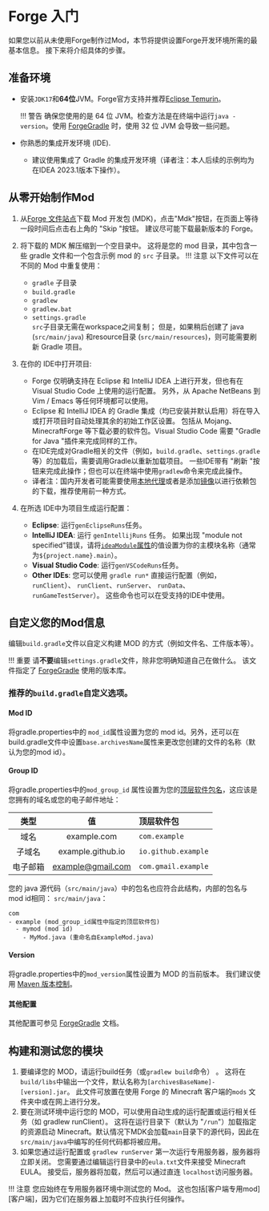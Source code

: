 
Forge 入门
==========================

如果您以前从未使用Forge制作过Mod，本节将提供设置Forge开发环境所需的最基本信息。 接下来将介绍具体的步骤。

准备环境
-------------

* 安装`JDK17`和**64位**JVM。Forge官方支持并推荐[Eclipse Temurin][jdk]。

    !!! 警告
    确保您使用的是 64 位 JVM。检查方法是在终端中运行`java -version`。使用 [ForgeGradle] 时，使用 32 位 JVM 会导致一些问题。

* 你熟悉的集成开发环境 (IDE).
    * 建议使用集成了 Gradle 的集成开发环境（译者注：本人后续的示例均为在IDEA 2023.1版本下操作）。

从零开始制作Mod
--------------------

1.  从[Forge 文件站点][files]下载 Mod 开发包 (MDK)，点击"Mdk"按钮，在页面上等待一段时间后点击右上角的  "Skip "按钮。 建议尽可能下载最新版本的 Forge。

2.  将下载的 MDK 解压缩到一个空目录中。 这将是您的 mod 目录，其中包含一些 gradle 文件和一个包含示例 mod 的 `src` 子目录。
!!! 注意 以下文件可以在不同的 Mod 中重复使用：
    * `gradle` 子目录
    * `build.gradle`
    * `gradlew`
    * `gradlew.bat`
    * `settings.gradle`<br/>
`src`子目录无需在workspace之间复制； 但是，如果稍后创建了 java (`src/main/java`) 和resource目录 (`src/main/resources`)，则可能需要刷新 Gradle 项目。

3. 在你的 IDE中打开项目:
    * Forge 仅明确支持在 Eclipse 和 IntelliJ IDEA 上进行开发，但也有在 Visual Studio Code 上使用的运行配置。 另外，从 Apache NetBeans 到 Vim / Emacs 等任何环境都可以使用。
    * Eclipse 和 IntelliJ IDEA 的 Gradle 集成（均已安装并默认启用）将在导入或打开项目时自动处理其余的初始工作区设置。 包括从 Mojang、MinecraftForge 等下载必要的软件包。Visual Studio Code 需要 "Gradle for Java "插件来完成同样的工作。
    * 在IDE完成对Gradle相关的文件（例如，`build.gradle`、`settings.gradle`等）的加载后，需要调用Gradle以重新加载项目。 一些IDE带有 "刷新 "按钮来完成此操作；但也可以在终端中使用`gradlew`命令来完成此操作。
    * 译者注：国内开发者可能需要使用[本地代理][proxy]或者是添加[镜像][mirror]以进行依赖包的下载，推荐使用前一种方式。
4. 在所选 IDE中为项目生成运行配置：
    * **Eclipse**: 运行`genEclipseRuns`任务。
    * **IntelliJ IDEA**: 运行 `genIntellijRuns` 任务。 如果出现 "module not specified"错误，请将[`ideaModule`属性][config]的值设置为你的主模块名称（通常为`${project.name}.main`）。
    * **Visual Studio Code**: 运行`genVSCodeRuns`任务。
    * **Other IDEs**: 您可以使用 `gradle run*` 直接运行配置（例如，`runClient`）、 `runClient`、`runServer`、 `runData`、`runGameTestServer`）。 这些命令也可以在受支持的IDE中使用。

自定义您的Mod信息
--------------------------------

编辑`build.gradle`文件以自定义构建 MOD 的方式（例如文件名、工件版本等）。

!!! 重要
请**不要**编辑`settings.gradle`文件，除非您明确知道自己在做什么。 该文件指定了 [ForgeGradle] 使用的版本库。
   

### 推荐的`build.gradle`自定义选项。

#### Mod ID

将gradle.properties中的 `mod_id`属性设置为您的 mod id。另外，还可以在build.gradle文件中设置`base.archivesName`属性来更改您创建的文件的名称（默认为您的mod id）。

#### Group ID

将gradle.properties中的`mod_group_id` 属性设置为您的[顶层软件包名][packaging]，这应该是您拥有的域名或您的电子邮件地址：

类型      | 值             | 顶层软件包
:---:     | :---:             | :---
域名    | example.com       | `com.example`
子域名  | example.github.io | `io.github.example`
电子邮箱 | example@gmail.com | `com.gmail.example`

您的 java 源代码（`src/main/java`）中的包名也应符合此结构，内部的包名与mod id相同：
 `src/main/java`：
```text
com
- example (mod_group_id属性中指定的顶层软件包)
  - mymod (mod id)
    - MyMod.java (重命名自ExampleMod.java)
```

#### Version

将gradle.properties中的`mod_version`属性设置为 MOD 的当前版本。 我们建议使用 [Maven 版本控制][mvnver]。


#### 其他配置

其他配置可参见 [ForgeGradle] 文档。

构建和测试您的模块
-----------------------------

1. 要编译您的 MOD，请运行build任务（或`gradlew build`命令） 。 这将在`build/libs`中输出一个文件，默认名称为`[archivesBaseName]-[version].jar`。 此文件可放置在使用 Forge 的 Minecraft 客户端的`mods` 文件夹中或在网上进行分发。
2. 要在测试环境中运行您的 MOD，可以使用自动生成的运行配置或运行相关任务（如 gradlew runClient）。 这将在运行目录下（默认为 "`/run`"）加载指定的资源启动 Minecraft。默认情况下MDK会加载`main`目录下的源代码，因此在`src/main/java`中编写的任何代码都将被应用。
3. 如果您通过运行配置或 `gradlew runServer` 第一次运行专用服务器，服务器将立即关闭。 您需要通过编辑运行目录中的`eula.txt`文件来接受 Minecraft EULA。 接受后，服务器将加载，然后可以通过直连 `localhost`访问服务器。

!!! 注意
    您应始终在专用服务器环境中测试您的 Mod。 这也包括[客户端专用mod][客户端]，因为它们在服务器上加载时不应执行任何操作。

[jdk]: https://adoptium.net/temurin/releases?version=17 "Eclipse Temurin 17 Prebuilt Binaries"
[ForgeGradle]: https://docs.minecraftforge.net/en/fg-6.x

[files]: https://files.minecraftforge.net "Forge Files distribution site"
[config]: https://docs.minecraftforge.net/en/fg-6.x/configuration/runs/

[modfiles]: ./modfiles.md
[packaging]: ./structuring.md#packaging
[mvnver]: ./versioning.md
[client]: ../concepts/sides.md#writing-one-sided-mods

[proxy]: https://jingyan.baidu.com/article/75ab0bcbbcac3197874db240.html
[mirror]: https://www.cnblogs.com/amadeuslee/p/17953008
